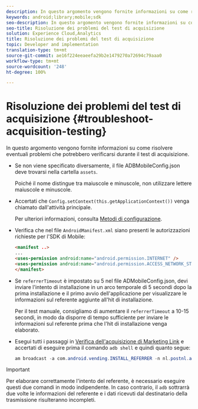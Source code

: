 ```yaml
---
description: In questo argomento vengono fornite informazioni su come risolvere eventuali problemi che potrebbero verificarsi durante il test di acquisizione.
keywords: android;library;mobile;sdk
seo-description: In questo argomento vengono fornite informazioni su come risolvere eventuali problemi che potrebbero verificarsi durante il test di acquisizione.
seo-title: Risoluzione dei problemi del test di acquisizione
solution: Experience Cloud,Analytics
title: Risoluzione dei problemi del test di acquisizione
topic: Developer and implementation
translation-type: tm+mt
source-git-commit: ae16f224eeaeefa29b2e1479270a72694c79aaa0
workflow-type: tm+mt
source-wordcount: '248'
ht-degree: 100%

---
```



# Risoluzione dei problemi del test di acquisizione {#troubleshoot-acquisition-testing}

In questo argomento vengono fornite informazioni su come risolvere eventuali problemi che potrebbero verificarsi durante il test di acquisizione.

* Se non viene specificato diversamente, il file ADBMobileConfig.json deve trovarsi nella cartella `assets`.

   Poiché il nome distingue tra maiuscole e minuscole, non utilizzare lettere maiuscole e minuscole.

* Accertati che `Config.setContext(this.getApplicationContext())` venga chiamato dall&#39;attività principale.

   Per ulteriori informazioni, consulta [Metodi di configurazione](https://docs.adobe.com/content/help/it-IT/mobile-services/android/configuration-android/methods.html).

* Verifica che nel file `AndroidManifest.xml` siano presenti le autorizzazioni richieste per l&#39;SDK di Mobile:

   ```html
   <manifest ..>
   ... 
   <uses-permission android:name="android.permission.INTERNET" />
   <uses-permission android:name="android.permission.ACCESS_NETWORK_STATE" />
   </manifest>
   ```

* Se `referrerTimeout` è impostato su 5 nel file ADMobileConfig.json, devi inviare l&#39;intento di installazione in un arco temporale di 5 secondi dopo la prima installazione e il primo avvio dell&#39;applicazione per visualizzare le informazioni sul referente aggiunte all&#39;hit di installazione.

   Per il test manuale, consigliamo di aumentare il `referrerTimeout` a 10-15 secondi, in modo da disporre di tempo sufficiente per inviare le informazioni sul referente prima che l&#39;hit di installazione venga elaborato.

* Esegui tutti i passaggi in [Verifica dell&#39;acquisizione di Marketing Link](https://docs.adobe.com/content/help/it-IT/mobile-services/android/acquisition-android/t-testing-marketing-link-acquisition.html) e accertati di eseguire prima il comando `adb shell` e quindi quanto segue:

   ```java
   am broadcast -a com.android.vending.INSTALL_REFERRER -n nl.postnl.app/.tracking.AdobeAcquisitionLinkBroadcastReceiver --es "referrer" "utm_source=adb_acq_v3&utm_campaign=adb_acq_v3&utm_content=<the newly generated id at step #7>"
   ```

>[!IMPORTANT]
>
>Per elaborare correttamente l&#39;intento del referente, è necessario eseguire questi due comandi in modo indipendente. In caso contrario, il `adb` sottrarrà due volte le informazioni del referente e i dati ricevuti dal destinatario della trasmissione risulteranno incompleti.

